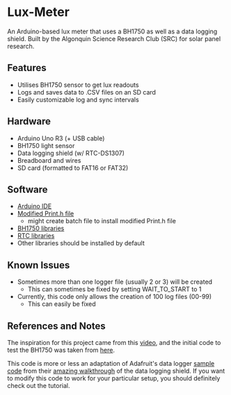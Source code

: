 # Lux-Meter
An Arduino-based lux meter that uses a BH1750 as well as a data logging shield.
Built by the Algonquin Science Research Club (SRC) for solar panel research.

## Features
- Utilises BH1750 sensor to get lux readouts
- Logs and saves data to .CSV files on an SD card
- Easily customizable log and sync intervals

## Hardware
- Arduino Uno R3 (+ USB cable)
- BH1750 light sensor
- Data logging shield (w/ RTC-DS1307)
- Breadboard and wires
- SD card (formatted to FAT16 or FAT32)

## Software
- [Arduino IDE](https://www.arduino.cc/en/Main/Software)
- [Modified Print.h file](http://playground.arduino.cc/Main/Printf)
  - might create batch file to install modified Print.h file
- [BH1750 libraries](https://github.com/claws/BH1750)
- [RTC libraries](https://github.com/adafruit/RTClib)
- Other libraries should be installed by default

## Known Issues
- Sometimes more than one logger file (usually 2 or 3) will be created
  - This can sometimes be fixed by setting WAIT_TO_START to 1
- Currently, this code only allows the creation of 100 log files (00-99)
  - This can easily be fixed 

## References and Notes
The inspiration for this project came from this [video](https://www.youtube.com/watch?v=XhUUKY8xm2A), and the initial code to test the BH1750 was taken from [here](http://www.homautomation.org/2014/06/15/measure-light-with-arduino-and-bh1750-module/).

This code is more or less an adaptation of Adafruit's data logger [sample code](https://github.com/adafruit/Light-and-Temp-logger/blob/master/lighttemplogger.ino) from their [amazing walkthrough](https://learn.adafruit.com/adafruit-data-logger-shield/overview) of the data logging shield. If you want to modify this code to work for your particular setup, you should definitely check out the tutorial.
